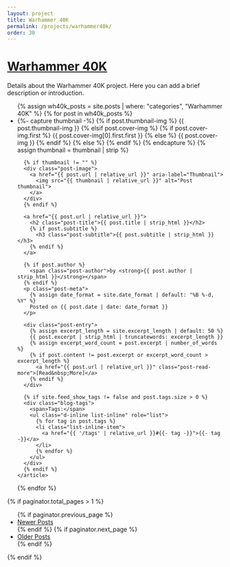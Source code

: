 ```yaml
---
layout: project
title: Warhammer 40K
permalink: /projects/warhammer40k/
order: 30
---
```


<h1 class="section-heading"><a href="{{ site.baseurl }}/projects/warhammer40k/">Warhammer 40K</a></h1>

<p>
Details about the Warhammer 40K project. Here you can add a brief description or introduction.
</p>

<!-- Post list for Warhammer 40K category -->
<ul class="posts-list list-unstyled" role="list">
{% assign wh40k_posts = site.posts | where: "categories", "Warhammer 40K" %}
{% for post in wh40k_posts %}
  <li class="post-preview">
    <article>
      {%- capture thumbnail -%}
        {% if post.thumbnail-img %}
          {{ post.thumbnail-img }}
        {% elsif post.cover-img %}
          {% if post.cover-img.first %}
            {{ post.cover-img[0].first.first }}
          {% else %}
            {{ post.cover-img }}
          {% endif %}
        {% else %}
        {% endif %}
      {% endcapture %}
      {% assign thumbnail = thumbnail | strip %}

      {% if thumbnail != "" %}
      <div class="post-image">
        <a href="{{ post.url | relative_url }}" aria-label="Thumbnail">
          <img src="{{ thumbnail | relative_url }}" alt="Post thumbnail">
        </a>
      </div>
      {% endif %}

      <a href="{{ post.url | relative_url }}">
        <h2 class="post-title">{{ post.title | strip_html }}</h2>
        {% if post.subtitle %}
          <h3 class="post-subtitle">{{ post.subtitle | strip_html }}</h3>
        {% endif %}
      </a>

      {% if post.author %}
        <span class="post-author">by <strong>{{ post.author | strip_html }}</strong></span>
      {% endif %}
      <p class="post-meta">
        {% assign date_format = site.date_format | default: "%B %-d, %Y" %}
        Posted on {{ post.date | date: date_format }}
      </p>

      <div class="post-entry">
        {% assign excerpt_length = site.excerpt_length | default: 50 %}
        {{ post.excerpt | strip_html | truncatewords: excerpt_length }}
        {% assign excerpt_word_count = post.excerpt | number_of_words %}
        {% if post.content != post.excerpt or excerpt_word_count > excerpt_length %}
          <a href="{{ post.url | relative_url }}" class="post-read-more">[Read&nbsp;More]</a>
        {% endif %}
      </div>

      {% if site.feed_show_tags != false and post.tags.size > 0 %}
      <div class="blog-tags">
        <span>Tags:</span>
        <ul class="d-inline list-inline" role="list">
          {% for tag in post.tags %}
          <li class="list-inline-item">
            <a href="{{ '/tags' | relative_url }}#{{- tag -}}">{{- tag -}}</a>
          </li>
          {% endfor %}
        </ul>
      </div>
      {% endif %}
    </article>
  </li>
{% endfor %}
</ul>

<!-- Pagination -->
{% if paginator.total_pages > 1 %}
<ul class="pagination main-pager">
  {% if paginator.previous_page %}
  <li class="page-item previous">
    <a class="page-link" href="{{ paginator.previous_page_path | relative_url }}">
      <i class="fas fa-arrow-left" alt="Newer Posts"></i>
      <span class="d-none d-sm-inline-block">Newer Posts</span>
    </a>
  </li>
  {% endif %}
  {% if paginator.next_page %}
  <li class="page-item next">
    <a class="page-link" href="{{ paginator.next_page_path | relative_url }}">
      <span class="d-none d-sm-inline-block">Older Posts</span>
      <i class="fas fa-arrow-right" alt="Older Posts"></i>
    </a>
  </li>
  {% endif %}
</ul>
{% endif %}
